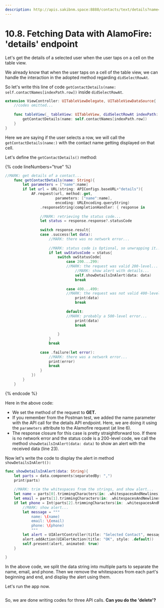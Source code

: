 ```yaml
---
description: http://apis.sakibnm.space:8888/contacts/text/details?name=Mark W
---
```


# 10.8. Fetching Data with AlamoFire: 'details' endpoint

Let's get the details of a selected user when the user taps on a cell on the table view.

We already know that when the user taps on a cell of the table view, we can handle the interaction in the adopted method regarding `didSelectRowAt`.

So let's write this line of code `getContactDetails(name: self.contactNames[indexPath.row])` inside `didSelectRowAt`.

```swift
extension ViewController: UITableViewDelegate, UITableViewDataSource{
    //codes omitted...
    
    func tableView(_ tableView: UITableView, didSelectRowAt indexPath: IndexPath) {
        getContactDetails(name: self.contactNames[indexPath.row])
    }
}
```

Here we are saying if the user selects a row, we will call the `getContactDetails(name:)` with the contact name getting displayed on that cell.

Let's define the `getContactDetails()` method:

{% code lineNumbers="true" %}
```swift
//MARK: get details of a contact...
    func getContactDetails(name: String){
        let parameters = ["name":name]
        if let url = URL(string: APIConfigs.baseURL+"details"){
            AF.request(url, method:.get,
                       parameters: ["name":name],
                       encoding: URLEncoding.queryString)
                .responseString(completionHandler: { response in
                
                //MARK: retrieving the status code...
                let status = response.response?.statusCode
                
                switch response.result{
                case .success(let data):
                    //MARK: there was no network error...
                    
                    //MARK: status code is Optional, so unwrapping it...
                    if let uwStatusCode = status{
                        switch uwStatusCode{
                            case 200...299:
                            //MARK: the request was valid 200-level...
                                //MARK: show alert with details...
                                self.showDetailsInAlert(data: data)
                                break
                    
                            case 400...499:
                            //MARK: the request was not valid 400-level...
                                print(data)
                                break
                    
                            default:
                            //MARK: probably a 500-level error...
                                print(data)
                                break
                    
                        }
                    }
                    break
                    
                case .failure(let error):
                    //MARK: there was a network error...
                    print(error)
                    break
                }
            })
        }
    }
```
{% endcode %}

Here in the above code:

* We set the method of the request to **GET.**
* If you remember from the Postman test, we added the name parameter with the API call for the details API endpoint. Here, we are doing it using the `parameters` attribute to the Alamofire request (at line 6).
* The response closure for this case is pretty straightforward too. If there is no network error and the status code is a 200-level code, we call the method `showDetailsInAlert(data: data)` to show an alert with the received data (line 23).

Now let's write the code to display the alert in method `showDetailsInAlert():`

```swift
func showDetailsInAlert(data: String){
    let parts = data.components(separatedBy: ",")
    print(parts)
    
    //MARK: trim the whitespaces from the strings, and show alert...
    let name = parts[0].trimmingCharacters(in: .whitespacesAndNewlines)
    let email = parts[1].trimmingCharacters(in: .whitespacesAndNewlines)
    if let phone = Int(parts[2].trimmingCharacters(in: .whitespacesAndNewlines)){
        //MARK: show alert...
        let message = """
            name: \(name)
            email: \(email)
            phone: \(phone)
            """
        let alert = UIAlertController(title: "Selected Contact", message: message, preferredStyle: .alert)
        alert.addAction(UIAlertAction(title: "OK", style: .default))
        self.present(alert, animated: true)
    }
    
}
```

In the above code, we split the data string into multiple parts to separate the name, email, and phone. Then we remove the whitespaces from each part's beginning and end, and display the alert using them.

Let's run the app now.

<figure><img src="../.gitbook/assets/10.eight.gif" alt=""><figcaption></figcaption></figure>

So, we are done writing codes for three API calls. **Can you do the 'delete'?**
